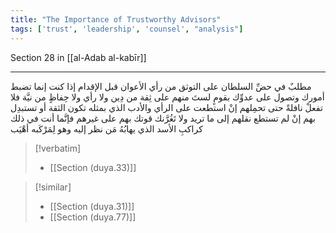 ```yaml
---
title: "The Importance of Trustworthy Advisors"
tags: ['trust', 'leadership', 'counsel', "analysis"]
---
```


 Section 28 in [[al-Adab al-kabīr]]

---
مطلبٌ في حضِّ السلطان على التوثق من رأي الأعوان قبل الإقدام إذا كنت إنما تضبط أمورك وتصول على عدوِّك بقومٍ لستَ منهم على ثِقة من دِين ولا رأي ولا حِفاظٍ من نيَّة فلا تفعلْ نافلةً حتى تحمِلهم  إنْ استطعت  على الرأي والأدب الذي بمثله تكون الثقة أو تستبدِل بهم إنْ لم تستطع نقلهم إلى ما تريد ولا تَغُرَّنك قوتك بهم على غيرهم فإنَّما أنت في ذلك كراكبِ الأسد الذي يهابُهُ مَن نظر إليه وهو لِمَرْكَبه أهْيَب

> [!verbatim]
> - [[Section (duya.33)]]

> [!similar]
> - [[Section (duya.31)]]
> - [[Section (duya.77)]]
